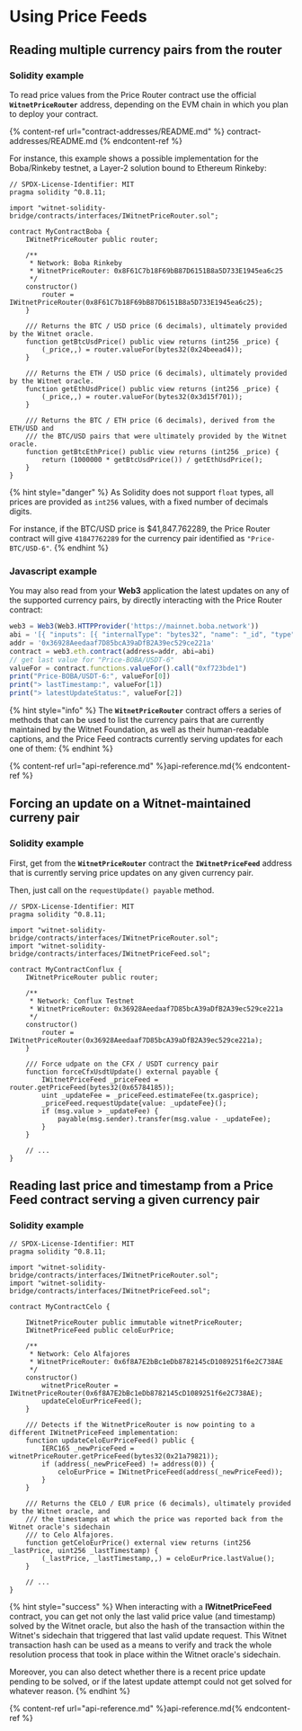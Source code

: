 # Using Price Feeds

## Reading multiple currency pairs from the router

### Solidity example

To read price values from the Price Router contract use the official **`WitnetPriceRouter`** address, depending on the EVM chain in which you plan to deploy your contract. 

{% content-ref url="contract-addresses/README.md" %} contract-addresses/README.md {% endcontent-ref %}

For instance, this example shows a possible implementation for the Boba/Rinkeby testnet, a Layer-2 solution bound to Ethereum Rinkeby:

```solidity
// SPDX-License-Identifier: MIT
pragma solidity ^0.8.11;

import "witnet-solidity-bridge/contracts/interfaces/IWitnetPriceRouter.sol";

contract MyContractBoba {
    IWitnetPriceRouter public router;
    
    /**
     * Network: Boba Rinkeby
     * WitnetPriceRouter: 0x8F61C7b18F69bB87D6151B8a5D733E1945ea6c25
     */
    constructor()
        router = IWitnetPriceRouter(0x8F61C7b18F69bB87D6151B8a5D733E1945ea6c25);
    }
    
    /// Returns the BTC / USD price (6 decimals), ultimately provided by the Witnet oracle.
    function getBtcUsdPrice() public view returns (int256 _price) {
        (_price,,) = router.valueFor(bytes32(0x24beead4));
    }
    
    /// Returns the ETH / USD price (6 decimals), ultimately provided by the Witnet oracle.
    function getEthUsdPrice() public view returns (int256 _price) {
        (_price,,) = router.valueFor(bytes32(0x3d15f701));
    }
    
    /// Returns the BTC / ETH price (6 decimals), derived from the ETH/USD and 
    /// the BTC/USD pairs that were ultimately provided by the Witnet oracle.
    function getBtcEthPrice() public view returns (int256 _price) {
        return (1000000 * getBtcUsdPrice()) / getEthUsdPrice();
    }
}
```

{% hint style="danger" %}
As Solidity does not support `float` types, all prices are provided as `int256` values, with a fixed number of decimals digits.

For instance, if the BTC/USD price is $41,847.762289, the Price Router contract will give `41847762289` for the currency pair identified as `"Price-BTC/USD-6"`.
{% endhint %}

### Javascript example

You may also read from your **Web3** application the latest updates on any of the supported currency pairs, by directly interacting with the Price Router contract:

```javascript
web3 = Web3(Web3.HTTPProvider('https://mainnet.boba.network'))
abi = '[{ "inputs": [{ "internalType": "bytes32", "name": "_id", "type": "bytes32" }], "name": "valueFor", "outputs": [{ "internalType": "int256", "name": "", "type": "int256" }, { "internalType": "uint256", "name": "", "type": "uint256" }, { "internalType": "uint256", "name": "", "type": "uint256" }], "stateMutability": "view", "type": "function" }]'
addr = '0x36928Aeedaaf7D85bcA39aDfB2A39ec529ce221a'
contract = web3.eth.contract(address=addr, abi=abi)
// get last value for "Price-BOBA/USDT-6"
valueFor = contract.functions.valueFor().call("0xf723bde1")
print("Price-BOBA/USDT-6:", valueFor[0])
print("> lastTimestamp:", valueFor[1])
print("> latestUpdateStatus:", valueFor[2])
```

{% hint style="info" %}
The **`WitnetPriceRouter`** contract offers a series of methods that can be used to list the currency pairs that are currently maintained by the Witnet Foundation, as well as their human-readable captions, and the Price Feed contracts currently serving updates for each one of them:
{% endhint %}

{% content-ref url="api-reference.md" %}api-reference.md{% endcontent-ref %}


## Forcing an update on a Witnet-maintained curreny pair

### Solidity example

First, get from the **`WitnetPriceRouter`** contract the **`IWitnetPriceFeed`** address that is currently serving price updates on any given currency pair.

Then, just call on the `requestUpdate() payable` method.

```solidity
// SPDX-License-Identifier: MIT
pragma solidity ^0.8.11;

import "witnet-solidity-bridge/contracts/interfaces/IWitnetPriceRouter.sol";
import "witnet-solidity-bridge/contracts/interfaces/IWitnetPriceFeed.sol";

contract MyContractConflux {
    IWitnetPriceRouter public router;
    
    /**
     * Network: Conflux Testnet
     * WitnetPriceRouter: 0x36928Aeedaaf7D85bcA39aDfB2A39ec529ce221a
     */
    constructor()
        router = IWitnetPriceRouter(0x36928Aeedaaf7D85bcA39aDfB2A39ec529ce221a);
    }
    
    /// Force udpate on the CFX / USDT currency pair
    function forceCfxUsdtUpdate() external payable {
        IWitnetPriceFeed _priceFeed = router.getPriceFeed(bytes32(0x65784185));
        uint _updateFee = _priceFeed.estimateFee(tx.gasprice);
        _priceFeed.requestUpdate{value: _updateFee}();
        if (msg.value > _updateFee) {
            payable(msg.sender).transfer(msg.value - _updateFee);
        }
    }
    
    // ...
}
```
 
## Reading last price and timestamp from a Price Feed contract serving a given currency pair
### Solidity example
```solidity 
// SPDX-License-Identifier: MIT
pragma solidity ^0.8.11;

import "witnet-solidity-bridge/contracts/interfaces/IWitnetPriceRouter.sol";
import "witnet-solidity-bridge/contracts/interfaces/IWitnetPriceFeed.sol";

contract MyContractCelo {

    IWitnetPriceRouter public immutable witnetPriceRouter;
    IWitnetPriceFeed public celoEurPrice;
    
    /**
     * Network: Celo Alfajores
     * WitnetPriceRouter: 0x6f8A7E2bBc1eDb8782145cD1089251f6e2C738AE
     */
    constructor()
        witnetPriceRouter = IWitnetPriceRouter(0x6f8A7E2bBc1eDb8782145cD1089251f6e2C738AE);
        updateCeloEurPriceFeed();
    }
    
    /// Detects if the WitnetPriceRouter is now pointing to a different IWitnetPriceFeed implementation:
    function updateCeloEurPriceFeed() public {
        IERC165 _newPriceFeed = witnetPriceRouter.getPriceFeed(bytes32(0x21a79821));
        if (address(_newPriceFeed) != address(0)) {
            celoEurPrice = IWitnetPriceFeed(address(_newPriceFeed));
        }
    }
    
    /// Returns the CELO / EUR price (6 decimals), ultimately provided by the Witnet oracle, and
    /// the timestamps at which the price was reported back from the Witnet oracle's sidechain 
    /// to Celo Alfajores.
    function getCeloEurPrice() external view returns (int256 _lastPrice, uint256 _lastTimestamp) {
        (_lastPrice, _lastTimestamp,,) = celoEurPrice.lastValue();
    }
    
    // ...
}
```

{% hint style="success" %}
When interacting with a **IWitnetPriceFeed** contract, you can get not only the last valid price value (and timestamp) solved by the Witnet oracle, but also the hash of the transaction within the Witnet's sidechain that triggered that last valid update request. This Witnet transaction hash can be used as a means to verify and track the whole resolution process that took in place within the Witnet oracle's sidechain.

Moreover, you can also detect whether there is a recent price update pending to be solved, or if the latest update attempt could not get solved for whatever reason.
{% endhint %}




{% content-ref url="api-reference.md" %}api-reference.md{% endcontent-ref %}

